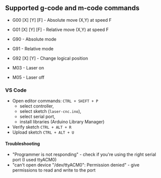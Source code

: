 ## Supported g-code and m-code commands

* G00 \[X] \[Y] \[F] - Absolute move (X,Y) at speed F
* G01 \[X] \[Y] \[F] - Relative move (X,Y) at speed F
* G90 - Absolute mode
* G91 - Relative mode
* G92 \[X] \[Y] - Change logical position

* M03 - Laser on
* M05 - Laser off

### VS Code

* Open editor commands: `CTRL + SHIFT + P`
	* select controller,
	* select sketch (`laser-cnc.ino`),
	* select serial port,
	* install libraries (Arduino Library Manager)
* Verify sketch `CTRL + ALT + R`
* Upload sketch `CTRL + ALT + U`

#### Troubleshooting

* "Programmer is not responding" - check if you're using the right serial port (I used ttyACM0)
* "can't open device "/dev/ttyACM0": Permission denied" - give permissions to read and write to the port